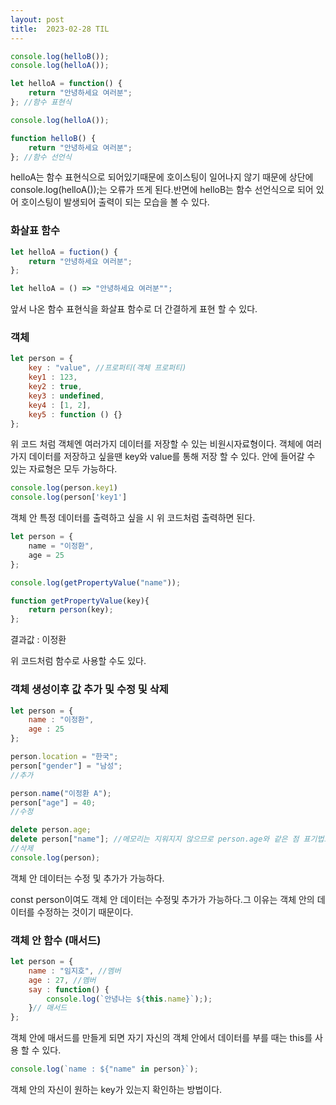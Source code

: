 ```yaml
---
layout: post
title:  2023-02-28 TIL
---
```






```jsx
console.log(helloB());
console.log(helloA());

let helloA = function() {
	return "안녕하세요 여러분";
}; //함수 표현식

console.log(helloA());

function helloB() {
	return "안녕하세요 여러분";
}; //함수 선언식
```

helloA는 함수 표현식으로 되어있기때문에 호이스팅이 일어나지 않기 때문에 상단에 console.log(helloA());는 오류가 뜨게 된다.반면에 helloB는 함수 선언식으로 되어 있어 호이스팅이 발생되어 출력이 되는 모습을 볼 수 있다.

### 화살표 함수

```jsx
let helloA = fuction() {
	return "안녕하세요 여러분";
};

let helloA = () => "안녕하세요 여러분"";
```

앞서 나온 함수 표현식을 화살표 함수로 더 간결하게 표현 할 수 있다.

### 객체

```jsx
let person = {
	key : "value", //프로퍼티(객체 프로퍼티)
	key1 : 123,
	key2 : true,
	key3 : undefined,
	key4 : [1, 2],
	key5 : function () {}
};
```

 위 코드 처럼 객체엔 여러가지 데이터를 저장할 수 있는 비원시자료형이다. 객체에 여러가지 데이터를 저장하고 싶을땐 key와 value를 통해 저장 할 수 있다. 안에 들어갈 수 있는 자료형은 모두 가능하다.

```jsx
console.log(person.key1)
console.log(person['key1']
```

 객체 안 특정 데이터를 출력하고 싶을 시 위 코드처럼 출력하면 된다.

```jsx
let person = {
	name = "이정환",
	age = 25
};

console.log(getPropertyValue("name"));

function getPropertyValue(key){
	return person(key);
};
```

결과값 : 이정환

 위 코드처럼 함수로 사용할 수도 있다.

### 객체 생성이후 값 추가 및 수정 및 삭제

```jsx
let person = {
	name : "이정환",
	age : 25
};

person.location = "한국";
person["gender"] = "남성";
//추가

person.name("이정환 A");
person["age"] = 40;
//수정

delete person.age;
delete person["name"]; //메모리는 지워지지 않으므로 person.age와 같은 점 표기법으로 데이터를 지우는 것을 추천
//삭제
console.log(person);
```

객체 안 데이터는 수정 및 추가가 가능하다.

const person이여도 객체 안 데이터는 수정및 추가가 가능하다.그 이유는 객체 안의 데이터를 수정하는 것이기 때문이다.

### 객체 안 함수 (매서드)

```jsx
let person = {
	name : "임지호", //멤버
	age : 27, //멤버
	say : function() {
		console.log(`안녕나는 ${this.name}`););
	}// 매서드
};
```

 객체 안에 매서드를 만들게 되면 자기 자신의 객체 안에서 데이터를 부를 때는 this를 사용 할 수 있다.  

```jsx
console.log(`name : ${"name" in person}`);
```

객체 안의 자신이 원하는 key가 있는지 확인하는 방법이다.